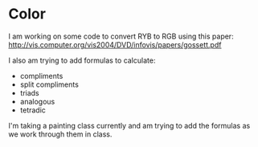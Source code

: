 # Color

I am working on some code to convert RYB to RGB using this paper:
<http://vis.computer.org/vis2004/DVD/infovis/papers/gossett.pdf>

I also am trying to add formulas to calculate:
 - compliments
 - split compliments
 - triads
 - analogous
 - tetradic

 I'm taking a painting class currently and am trying to add the formulas as we work through them in class. 
